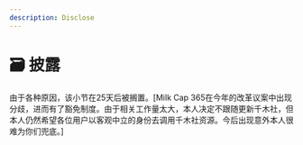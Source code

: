 ```yaml
---
description: Disclose
---
```


# 🗃️ 披露

由于各种原因，该小节在25天后被搁置。\[Milk Cap 365在今年的改革议案中出现分歧，进而有了豁免制度。由于相关工作量太大，本人决定不跟随更新千木社，但本人仍然希望各位用户以客观中立的身份去调用千木社资源。今后出现意外本人很难为你们兜底。]
